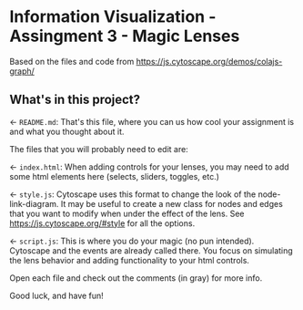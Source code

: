 # Information Visualization - Assingment 3 - Magic Lenses

Based on the files and code from https://js.cytoscape.org/demos/colajs-graph/


## What's in this project?

← `README.md`: That's this file, where you can us how cool your assignment is and what you thought about it.

The files that you will probably need to edit are: 

← `index.html`: When adding controls for your lenses, you may need to add some html elements here 
(selects, sliders, toggles, etc.)

← `style.js`: Cytoscape uses this format to change the look of the node-link-diagram. 
It may be useful to create a new class for nodes and edges that you want to modify when under the effect of the lens. 
See https://js.cytoscape.org/#style for all the options. 

← `script.js`: This is where you do your magic (no pun intended). 
Cytoscape and the events are already called there. 
You focus on simulating the lens behavior and adding functionality to your html controls.

Open each file and check out the comments (in gray) for more info.

Good luck, and have fun!
